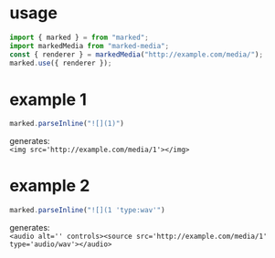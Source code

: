 # usage
```javascript
import { marked } = from "marked";
import markedMedia from "marked-media";
const { renderer } = markedMedia("http://example.com/media/");
marked.use({ renderer });
```

# example 1
```javascript
marked.parseInline("![](1)")
```
generates:  
```<img src='http://example.com/media/1'></img>```

# example 2
```javascript
marked.parseInline("![](1 'type:wav'")
```
generates:   
```<audio alt='' controls><source src='http://example.com/media/1' type='audio/wav'></audio>```